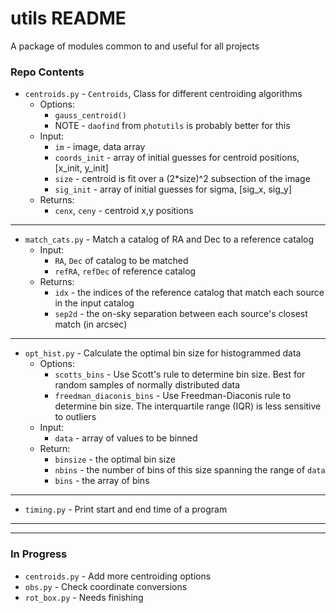 # utils README #

A package of modules common to and useful for all projects 

### Repo Contents ###

* `centroids.py` - `Centroids`, Class for different centroiding algorithms
    * Options:
        * `gauss_centroid()`
        * NOTE - `daofind` from `photutils` is probably better for this
    * Input:
        * `im` - image, data array
        * `coords_init` - array of initial guesses for centroid positions, [x_init, y_init]
        * `size` - centroid is fit over a (2*size)^2 subsection of the image 
        * `sig_init` - array of initial guesses for sigma, [sig_x, sig_y]
    * Returns:
        * `cenx`, `ceny` - centroid x,y positions

* * *

* `match_cats.py` - Match a catalog of RA and Dec to a reference catalog
    * Input: 
        * `RA`, `Dec` of catalog to be matched
        * `refRA`, `refDec` of reference catalog
    * Returns:  
        * `idx` - the indices of the reference catalog that match each source in the input catalog
        * `sep2d` - the on-sky separation between each source's closest match (in arcsec)

* * *

* `opt_hist.py` - Calculate the optimal bin size for histogrammed data
    * Options:
        * `scotts_bins` -  Use Scott's rule to determine bin size. Best for random samples of normally distributed data
        * `freedman_diaconis_bins` - Use Freedman-Diaconis rule to determine bin size. The interquartile range (IQR) is less sensitive to outliers
    * Input:
        * `data` - array of values to be binned
    * Return:
        * `binsize` - the optimal bin size
        * `nbins` - the number of bins of this size spanning the range of `data`
        * `bins` - the array of bins

* * * 

* `timing.py` - Print start and end time of a program

* * *
* * *

### In Progress ###
* `centroids.py` - Add more centroiding options
* `obs.py` - Check coordinate conversions
* `rot_box.py` - Needs finishing

